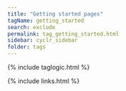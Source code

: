 ```yaml
---
title: "Getting started pages"
tagName: getting_started
search: exclude
permalink: tag_getting_started.html
sidebar: cyclr_sidebar
folder: tags
---
```


{% include taglogic.html %}

{% include links.html %}
